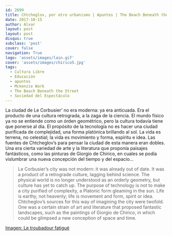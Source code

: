 ```yaml
---
id: 2699
title: Chtcheglov, por otro urbanismo | Apuntes | The Beach Beneath the Street #TBBT
date: 2017-10-15
author: Alvar
layout: post
layout: post
disqus: true
subclass: 'post'
cover: false
navigation: True
logo: 'assets/images/lain.gif'
cover: 'assets/images/chirico5.jpg'
tags:
  - Cultura Libre
  - Educación
  - apuntes
  - Mckenzie Wark
  - The Beach Beneath the Street
  - Sociedad del Espectáculo
---
```


La ciudad de Le Corbusier&#x2019; no era moderna: ya era anticuada. Era el producto de una cultura retrograda, a la zaga de la ciencia. El mundo físico ya no se entiende como un órden geométrico, pero la cultura todavía tiene que ponerse al día. El propósito de la tecnología no es hacer una ciudad purificada de complejidad, una forma platónica brillando al sol. La vida es terrena, no celestial; la vida es movimiento y forma, espíritu e idea. Las fuentes de Chtcheglov&#x2019;s para pensar la ciudad de esta manera eran dobles. Una era cierta variedad de arte y la literatura que proponía paisajes fantásticos, como las pinturas de Giorgio de Chirico, en cuales se podía vislumbrar una nueva concepción del tiempo y del espacio...

>Le Corbusier&#x2019;s city was not modern: it was already out of date. It was a product of a retrograde culture, lagging behind science. The physical world is no longer understood as an orderly geometry, but culture has yet to catch up. The purpose of technology is not to make a city purified of complexity, a Platonic form gleaming in the sun. Life is earthy, not heavenly; life is movement and form, spirit or idea. Chtcheglov&#x2019;s sources for this way of imagining the city were twofold. One was a certain strain of art and literature that proposed fantastic landscapes, such as the paintings of Giorgio de Chirico, in which could be glimpsed a new conception of space and time.


[Imagen: Le troubadour fatigué](http://www.histoiredelart.net/courants/la-peinture-metaphysique-14)

